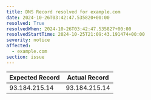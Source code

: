 ```yaml
---
title: DNS Record resolved for example.com
date: 2024-10-26T03:42:47.535820+00:00
resolved: True
resolvedWhen: 2024-10-26T03:42:47.535827+00:00
resolvedStartTime: 2024-10-25T21:09:43.191474+00:00
severity: notice
affected:
  - example.com
section: issue
---
```


| Expected Record  | Actual Record  |
|------------------|----------------|
| 93.184.215.14 | 93.184.215.14 |
